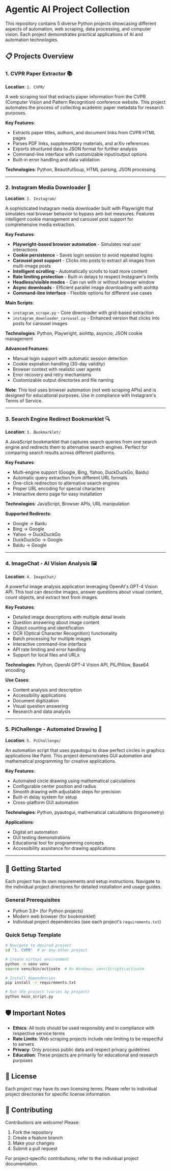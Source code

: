 # Agentic AI Project Collection

This repository contains 5 diverse Python projects showcasing different aspects of automation, web scraping, data processing, and computer vision. Each project demonstrates practical applications of AI and automation technologies.

## 📋 Projects Overview

### 1. CVPR Paper Extractor 📚
**Location**: `1. CVPR/`

A web scraping tool that extracts paper information from the CVPR (Computer Vision and Pattern Recognition) conference website. This project automates the process of collecting academic paper metadata for research purposes.

**Key Features**:
- Extracts paper titles, authors, and document links from CVPR HTML pages
- Parses PDF links, supplementary materials, and arXiv references
- Exports structured data to JSON format for further analysis
- Command-line interface with customizable input/output options
- Built-in error handling and data validation

**Technologies**: Python, BeautifulSoup, HTML parsing, JSON processing

---

### 2. Instagram Media Downloader 📸
**Location**: `2. Instagram/`

A sophisticated Instagram media downloader built with Playwright that simulates real browser behavior to bypass anti-bot measures. Features intelligent cookie management and carousel post support for comprehensive media extraction.

**Key Features**:
- **Playwright-based browser automation** - Simulates real user interactions
- **Cookie persistence** - Saves login session to avoid repeated logins
- **Carousel post support** - Clicks into posts to extract all images from multi-image posts
- **Intelligent scrolling** - Automatically scrolls to load more content
- **Rate limiting protection** - Built-in delays to respect Instagram's limits
- **Headless/visible modes** - Can run with or without browser window
- **Async downloads** - Efficient parallel image downloading with aiohttp
- **Command-line interface** - Flexible options for different use cases

**Main Scripts**:
- `instagram_scrape.py` - Core downloader with grid-based extraction
- `instagram_downloader_carousel.py` - Enhanced version that clicks into posts for carousel images

**Technologies**: Python, Playwright, aiohttp, asyncio, JSON cookie management

**Advanced Features**:
- Manual login support with automatic session detection
- Cookie expiration handling (30-day validity)
- Browser context with realistic user agents
- Error recovery and retry mechanisms
- Customizable output directories and file naming

**Note**: This tool uses browser automation (not web scraping APIs) and is designed for educational purposes. Use in compliance with Instagram's Terms of Service.

---

### 3. Search Engine Redirect Bookmarklet 🔍
**Location**: `3. Bookmarklet/`

A JavaScript bookmarklet that captures search queries from one search engine and redirects them to alternative search engines. Perfect for comparing search results across different platforms.

**Key Features**:
- Multi-engine support (Google, Bing, Yahoo, DuckDuckGo, Baidu)
- Automatic query extraction from different URL formats
- One-click redirection to alternative search engines
- Proper URL encoding for special characters
- Interactive demo page for easy installation

**Technologies**: JavaScript, Browser APIs, URL manipulation

**Supported Redirects**:
- Google → Baidu
- Bing → Google  
- Yahoo → DuckDuckGo
- DuckDuckGo → Google
- Baidu → Google

---

### 4. ImageChat - AI Vision Analysis 🖼️
**Location**: `4. ImageChat/`

A powerful image analysis application leveraging OpenAI's GPT-4 Vision API. This tool can describe images, answer questions about visual content, count objects, and extract text from images.

**Key Features**:
- Detailed image descriptions with multiple detail levels
- Question answering about image content
- Object counting and identification
- OCR (Optical Character Recognition) functionality
- Batch processing for multiple images
- Interactive command-line interface
- API rate limiting and error handling
- Support for local files and URLs

**Technologies**: Python, OpenAI GPT-4 Vision API, PIL/Pillow, Base64 encoding

**Use Cases**:
- Content analysis and description
- Accessibility applications
- Document digitization
- Visual question answering
- Research and data analysis

---

### 5. PiChallenge - Automated Drawing 🎨
**Location**: `5. PiChallenge/`

An automation script that uses pyautogui to draw perfect circles in graphics applications like Paint. This project demonstrates GUI automation and mathematical programming for creative applications.

**Key Features**:
- Automated circle drawing using mathematical calculations
- Configurable center position and radius
- Smooth drawing with adjustable steps for precision
- Built-in delay system for setup
- Cross-platform GUI automation

**Technologies**: Python, pyautogui, mathematical calculations (trigonometry)

**Applications**:
- Digital art automation
- GUI testing demonstrations
- Educational tool for programming concepts
- Accessibility assistance for drawing applications

---

## 🚀 Getting Started

Each project has its own requirements and setup instructions. Navigate to the individual project directories for detailed installation and usage guides.

### General Prerequisites
- Python 3.8+ (for Python projects)
- Modern web browser (for bookmarklet)
- Individual project dependencies (see each project's `requirements.txt`)

### Quick Setup Template
```bash
# Navigate to desired project
cd "1. CVPR"  # or any other project

# Create virtual environment
python -m venv venv
source venv/bin/activate  # On Windows: venv\Scripts\activate

# Install dependencies
pip install -r requirements.txt

# Run the project (varies by project)
python main_script.py
```

## 🛡️ Important Notes

- **Ethics**: All tools should be used responsibly and in compliance with respective service terms
- **Rate Limits**: Web scraping projects include rate limiting to be respectful to servers
- **Privacy**: Only process public data and respect privacy guidelines
- **Education**: These projects are primarily for educational and research purposes

## 📄 License

Each project may have its own licensing terms. Please refer to individual project directories for specific license information.

## 🤝 Contributing

Contributions are welcome! Please:
1. Fork the repository
2. Create a feature branch
3. Make your changes
4. Submit a pull request

For project-specific contributions, refer to the individual project documentation. 